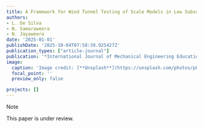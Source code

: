 ```yaml
---
title: A Framework for Wind Tunnel Testing of Scale Models in Low Subsonic Conditions
authors:
- L. De Silva
- N. Samaraweera
- N. Jayaweera
date: '2025-01-01'
publishDate: '2025-10-04T07:58:39.925427Z'
publication_types: ["article-journal"]
publication: '*International Journal of Mechanical Engineering Education*'
image:
  caption: 'Image credit: [**Unsplash**](https://unsplash.com/photos/pLCdAaMFLTE)'
  focal_point: ''
  preview_only: false

projects: []
---
```

> [!NOTE]
> This paper is under review.

